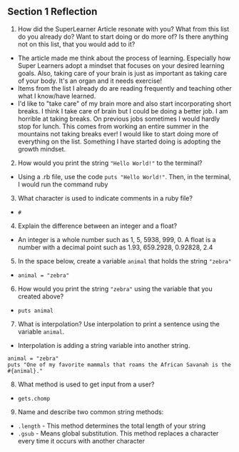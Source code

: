 ## Section 1 Reflection

1. How did the SuperLearner Article resonate with you? What from this list do you already do? Want to start doing or do more of? Is there anything not on this list, that you would add to it?

* The article made me think about the process of learning. Especially how Super Learners adopt a mindset that focuses on your desired learning goals. Also, taking care of your brain is just as important as taking care of your body. It's an organ and it needs exercise!
* Items from the list I already do are reading frequently and teaching other what I know/have learned.
* I'd like to "take care" of my brain more and also start incorporating short breaks. I think I take care of brain but I could be doing a better job. I am horrible at taking breaks. On previous jobs sometimes I would hardly stop for lunch. This comes from working an entire summer in the mountains not taking breaks ever! I would like to start doing more of everything on the list. Something I have started doing is adopting the growth mindset.

2. How would you print the string `"Hello World!"` to the terminal?
* Using a .rb file, use the code `puts "Hello World!"`. Then, in the terminal, I would run the command ruby <file name.rb>

3. What character is used to indicate comments in a ruby file?
* `#`

4. Explain the difference between an integer and a float?
* An integer is a whole number such as 1, 5, 5938, 999, 0. A float is a number with a decimal point such as 1.93, 659.2928, 0.92828, 2.4

5. In the space below, create a variable `animal` that holds the string `"zebra"`
* `animal = "zebra"`

6. How would you print the string `"zebra"` using the variable that you created above?
* `puts animal`

7. What is interpolation? Use interpolation to print a sentence using the variable `animal`.
* Interpolation is adding a string variable into another string.
```
animal = "zebra"
puts "One of my favorite mammals that roams the African Savanah is the #{animal}."
```
8. What method is used to get input from a user?
* `gets.chomp`

9. Name and describe two common string methods:
* `.length` - This method determines the total length of your string
* `.gsub` - Means global substitution. This method replaces a character every time it occurs with another character
